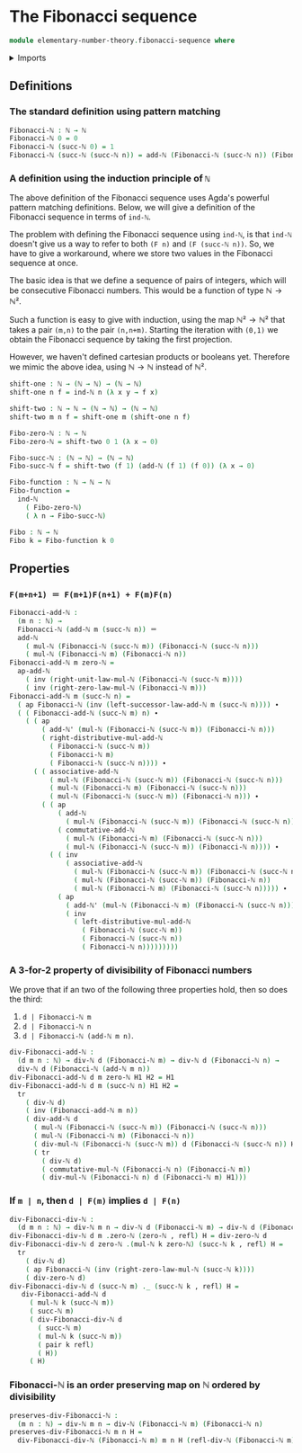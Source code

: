 # The Fibonacci sequence

```agda
module elementary-number-theory.fibonacci-sequence where
```

<details><summary>Imports</summary>

```agda
open import elementary-number-theory.addition-natural-numbers
open import elementary-number-theory.divisibility-natural-numbers
open import elementary-number-theory.multiplication-natural-numbers
open import elementary-number-theory.natural-numbers

open import foundation.dependent-pair-types
open import foundation.identity-types
```

</details>

## Definitions

### The standard definition using pattern matching

```agda
Fibonacci-ℕ : ℕ → ℕ
Fibonacci-ℕ 0 = 0
Fibonacci-ℕ (succ-ℕ 0) = 1
Fibonacci-ℕ (succ-ℕ (succ-ℕ n)) = add-ℕ (Fibonacci-ℕ (succ-ℕ n)) (Fibonacci-ℕ n)
```

### A definition using the induction principle of `ℕ`

The above definition of the Fibonacci sequence uses Agda's powerful pattern
matching definitions. Below, we will give a definition of the Fibonacci sequence
in terms of `ind-ℕ`.

The problem with defining the Fibonacci sequence using `ind-ℕ`, is that `ind-ℕ`
doesn't give us a way to refer to both `(F n)` and `(F (succ-ℕ n))`. So, we have
to give a workaround, where we store two values in the Fibonacci sequence at
once.

The basic idea is that we define a sequence of pairs of integers, which will be
consecutive Fibonacci numbers. This would be a function of type $ℕ → ℕ²$.

Such a function is easy to give with induction, using the map $ℕ² → ℕ²$ that
takes a pair `(m,n)` to the pair `(n,n+m)`. Starting the iteration with `(0,1)`
we obtain the Fibonacci sequence by taking the first projection.

However, we haven't defined cartesian products or booleans yet. Therefore we
mimic the above idea, using $ℕ → ℕ$ instead of $ℕ²$.

```agda
shift-one : ℕ → (ℕ → ℕ) → (ℕ → ℕ)
shift-one n f = ind-ℕ n (λ x y → f x)

shift-two : ℕ → ℕ → (ℕ → ℕ) → (ℕ → ℕ)
shift-two m n f = shift-one m (shift-one n f)

Fibo-zero-ℕ : ℕ → ℕ
Fibo-zero-ℕ = shift-two 0 1 (λ x → 0)

Fibo-succ-ℕ : (ℕ → ℕ) → (ℕ → ℕ)
Fibo-succ-ℕ f = shift-two (f 1) (add-ℕ (f 1) (f 0)) (λ x → 0)

Fibo-function : ℕ → ℕ → ℕ
Fibo-function =
  ind-ℕ
    ( Fibo-zero-ℕ)
    ( λ n → Fibo-succ-ℕ)

Fibo : ℕ → ℕ
Fibo k = Fibo-function k 0
```

## Properties

### `F(m+n+1) ＝ F(m+1)F(n+1) + F(m)F(n)`

```agda
Fibonacci-add-ℕ :
  (m n : ℕ) →
  Fibonacci-ℕ (add-ℕ m (succ-ℕ n)) ＝
  add-ℕ
    ( mul-ℕ (Fibonacci-ℕ (succ-ℕ m)) (Fibonacci-ℕ (succ-ℕ n)))
    ( mul-ℕ (Fibonacci-ℕ m) (Fibonacci-ℕ n))
Fibonacci-add-ℕ m zero-ℕ =
  ap-add-ℕ
    ( inv (right-unit-law-mul-ℕ (Fibonacci-ℕ (succ-ℕ m))))
    ( inv (right-zero-law-mul-ℕ (Fibonacci-ℕ m)))
Fibonacci-add-ℕ m (succ-ℕ n) =
  ( ap Fibonacci-ℕ (inv (left-successor-law-add-ℕ m (succ-ℕ n)))) ∙
  ( ( Fibonacci-add-ℕ (succ-ℕ m) n) ∙
    ( ( ap
        ( add-ℕ' (mul-ℕ (Fibonacci-ℕ (succ-ℕ m)) (Fibonacci-ℕ n)))
        ( right-distributive-mul-add-ℕ
          ( Fibonacci-ℕ (succ-ℕ m))
          ( Fibonacci-ℕ m)
          ( Fibonacci-ℕ (succ-ℕ n)))) ∙
      ( ( associative-add-ℕ
          ( mul-ℕ (Fibonacci-ℕ (succ-ℕ m)) (Fibonacci-ℕ (succ-ℕ n)))
          ( mul-ℕ (Fibonacci-ℕ m) (Fibonacci-ℕ (succ-ℕ n)))
          ( mul-ℕ (Fibonacci-ℕ (succ-ℕ m)) (Fibonacci-ℕ n))) ∙
        ( ( ap
            ( add-ℕ
              ( mul-ℕ (Fibonacci-ℕ (succ-ℕ m)) (Fibonacci-ℕ (succ-ℕ n))))
            ( commutative-add-ℕ
              ( mul-ℕ (Fibonacci-ℕ m) (Fibonacci-ℕ (succ-ℕ n)))
              ( mul-ℕ (Fibonacci-ℕ (succ-ℕ m)) (Fibonacci-ℕ n)))) ∙
          ( ( inv
              ( associative-add-ℕ
                ( mul-ℕ (Fibonacci-ℕ (succ-ℕ m)) (Fibonacci-ℕ (succ-ℕ n)))
                ( mul-ℕ (Fibonacci-ℕ (succ-ℕ m)) (Fibonacci-ℕ n))
                ( mul-ℕ (Fibonacci-ℕ m) (Fibonacci-ℕ (succ-ℕ n))))) ∙
            ( ap
              ( add-ℕ' (mul-ℕ (Fibonacci-ℕ m) (Fibonacci-ℕ (succ-ℕ n))))
              ( inv
                ( left-distributive-mul-add-ℕ
                  ( Fibonacci-ℕ (succ-ℕ m))
                  ( Fibonacci-ℕ (succ-ℕ n))
                  ( Fibonacci-ℕ n)))))))))
```

### A 3-for-2 property of divisibility of Fibonacci numbers

We prove that if an two of the following three properties hold, then so does
the third:

1. `d | Fibonacci-ℕ m`
2. `d | Fibonacci-ℕ n`
3. `d | Fibonacci-ℕ (add-ℕ m n)`.

```agda
div-Fibonacci-add-ℕ :
  (d m n : ℕ) → div-ℕ d (Fibonacci-ℕ m) → div-ℕ d (Fibonacci-ℕ n) →
  div-ℕ d (Fibonacci-ℕ (add-ℕ m n))
div-Fibonacci-add-ℕ d m zero-ℕ H1 H2 = H1
div-Fibonacci-add-ℕ d m (succ-ℕ n) H1 H2 =
  tr
    ( div-ℕ d)
    ( inv (Fibonacci-add-ℕ m n))
    ( div-add-ℕ d
      ( mul-ℕ (Fibonacci-ℕ (succ-ℕ m)) (Fibonacci-ℕ (succ-ℕ n)))
      ( mul-ℕ (Fibonacci-ℕ m) (Fibonacci-ℕ n))
      ( div-mul-ℕ (Fibonacci-ℕ (succ-ℕ m)) d (Fibonacci-ℕ (succ-ℕ n)) H2)
      ( tr
        ( div-ℕ d)
        ( commutative-mul-ℕ (Fibonacci-ℕ n) (Fibonacci-ℕ m))
        ( div-mul-ℕ (Fibonacci-ℕ n) d (Fibonacci-ℕ m) H1)))
```

### If `m | n`, then `d | F(m)` implies `d | F(n)`

```agda
div-Fibonacci-div-ℕ :
  (d m n : ℕ) → div-ℕ m n → div-ℕ d (Fibonacci-ℕ m) → div-ℕ d (Fibonacci-ℕ n)
div-Fibonacci-div-ℕ d m .zero-ℕ (zero-ℕ , refl) H = div-zero-ℕ d
div-Fibonacci-div-ℕ d zero-ℕ .(mul-ℕ k zero-ℕ) (succ-ℕ k , refl) H =
  tr
    ( div-ℕ d)
    ( ap Fibonacci-ℕ (inv (right-zero-law-mul-ℕ (succ-ℕ k))))
    ( div-zero-ℕ d)
div-Fibonacci-div-ℕ d (succ-ℕ m) ._ (succ-ℕ k , refl) H =
   div-Fibonacci-add-ℕ d
     ( mul-ℕ k (succ-ℕ m))
     ( succ-ℕ m)
     ( div-Fibonacci-div-ℕ d
       ( succ-ℕ m)
       ( mul-ℕ k (succ-ℕ m))
       ( pair k refl)
       ( H))
     ( H)
```

### Fibonacci-ℕ is an order preserving map on ℕ ordered by divisibility

```agda
preserves-div-Fibonacci-ℕ :
  (m n : ℕ) → div-ℕ m n → div-ℕ (Fibonacci-ℕ m) (Fibonacci-ℕ n)
preserves-div-Fibonacci-ℕ m n H =
  div-Fibonacci-div-ℕ (Fibonacci-ℕ m) m n H (refl-div-ℕ (Fibonacci-ℕ m))
```
